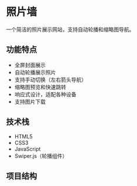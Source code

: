 # 照片墙

一个简洁的照片展示网站，支持自动轮播和缩略图导航。

## 功能特点

- 全屏封面展示
- 自动轮播展示照片
- 支持手动切换（左右箭头导航）
- 缩略图预览和快速跳转
- 响应式设计，适配各种设备
- 支持图片下载

## 技术栈

- HTML5
- CSS3
- JavaScript
- Swiper.js（轮播组件）

## 项目结构

</file>